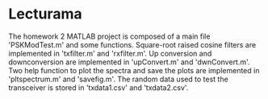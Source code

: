 # Lecturama
The homework 2 MATLAB project is composed of a main file 'PSKModTest.m' and some functions.
Square-root raised cosine filters are implemented in 'txfilter.m' and 'rxfilter.m'.
Up conversion and downconversion are implemented in 'upConvert.m' and 'dwnConvert.m'.
Two help function to plot the spectra and save the plots are implemented in 'pltspectrum.m' and 'savefig.m'.
The random data used to test the transceiver is stored in 'txdata1.csv' and 'txdata2.csv'.
